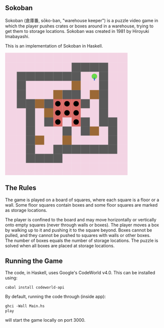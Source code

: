 ## Sokoban

Sokoban (倉庫番, sōko-ban, "warehouse keeper") is a puzzle video game in which the player pushes crates or boxes around in a warehouse, trying to get them to storage locations. Sokoban was created in 1981 by Hiroyuki Imabayashi.

This is an implementation of Sokoban in Haskell. 

<img src="https://github.com/7vik/sokoban/blob/master/screenshot.png" width="400" height="400" align="middle">

## The Rules

The game is played on a board of squares, where each square is a floor or a wall. Some floor squares contain boxes and some floor squares are marked as storage locations.

The player is confined to the board and may move horizontally or vertically onto empty squares (never through walls or boxes). The player moves a box by walking up to it and pushing it to the square beyond. Boxes cannot be pulled, and they cannot be pushed to squares with walls or other boxes. The number of boxes equals the number of storage locations. The puzzle is solved when all boxes are placed at storage locations.

## Running the Game

The code, in Haskell, uses Google's CodeWorld v4.0. This can be installed using:

```
cabal install codeworld-api
```

By default, running the code through (inside app):

```
ghci -Wall Main.hs
play
``` 

will start the game locally on port 3000.
